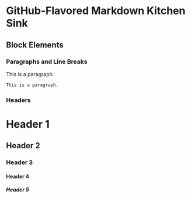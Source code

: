 # GitHub-Flavored Markdown Kitchen Sink

## Block Elements

### Paragraphs and Line Breaks

This is a paragraph.

```markdown
This is a paragraph.
```

### Headers

# Header 1
## Header 2
### Header 3
#### Header 4
##### Header 5
